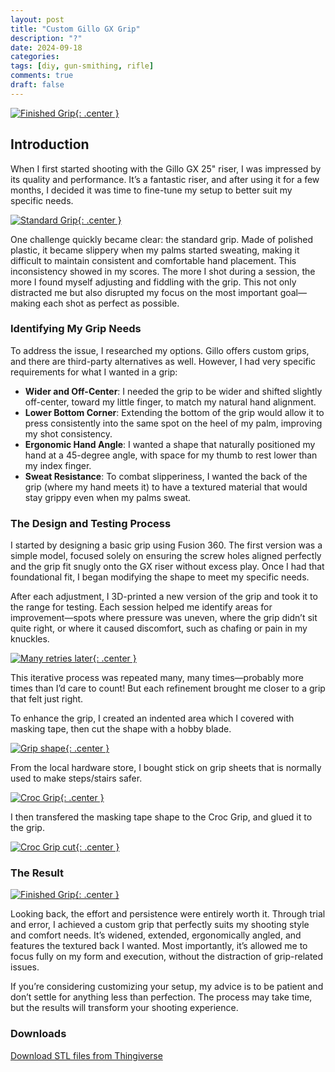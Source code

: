 ```yaml
---
layout: post
title: "Custom Gillo GX Grip"
description: "?"
date: 2024-09-18
categories: 
tags: [diy, gun-smithing, rifle]
comments: true
draft: false
---
```

[![Finished Grip](/assets/241116-finishedgrip.jpg){: .center }](/assets/241116-finishedgrip.jpg)

## Introduction

When I first started shooting with the Gillo GX 25" riser, I was impressed by its quality and performance. It’s a fantastic riser, and after using it for a few months, I decided it was time to fine-tune my setup to better suit my specific needs.

[![Standard Grip](/assets/241116-standardgrip.jpg){: .center }](/assets/241116-standardgrip.jpg)

One challenge quickly became clear: the standard grip. Made of polished plastic, it became slippery when my palms started sweating, making it difficult to maintain consistent and comfortable hand placement. This inconsistency showed in my scores. The more I shot during a session, the more I found myself adjusting and fiddling with the grip. This not only distracted me but also disrupted my focus on the most important goal—making each shot as perfect as possible.

### Identifying My Grip Needs
To address the issue, I researched my options. Gillo offers custom grips, and there are third-party alternatives as well. However, I had very specific requirements for what I wanted in a grip:

* **Wider and Off-Center**: I needed the grip to be wider and shifted slightly off-center, toward my little finger, to match my natural hand alignment.
* **Lower Bottom Corner**: Extending the bottom of the grip would allow it to press consistently into the same spot on the heel of my palm, improving my shot consistency.
* **Ergonomic Hand Angle**: I wanted a shape that naturally positioned my hand at a 45-degree angle, with space for my thumb to rest lower than my index finger.
* **Sweat Resistance**: To combat slipperiness, I wanted the back of the grip (where my hand meets it) to have a textured material that would stay grippy even when my palms sweat.

### The Design and Testing Process

I started by designing a basic grip using Fusion 360. The first version was a simple model, focused solely on ensuring the screw holes aligned perfectly and the grip fit snugly onto the GX riser without excess play. Once I had that foundational fit, I began modifying the shape to meet my specific needs.

After each adjustment, I 3D-printed a new version of the grip and took it to the range for testing. Each session helped me identify areas for improvement—spots where pressure was uneven, where the grip didn’t sit quite right, or where it caused discomfort, such as chafing or pain in my knuckles.

[![Many retries later](/assets/241116-manyretries.jpg){: .center }](/assets/241116-manyretries.jpg)

This iterative process was repeated many, many times—probably more times than I’d care to count! But each refinement brought me closer to a grip that felt just right.

To enhance the grip, I created an indented area which I covered with masking tape, then cut the shape with a hobby blade.

[![Grip shape](/assets/241116-maskingtape.jpg){: .center }](/assets/241116-maskingtape.jpg)

From the local hardware store, I bought stick on grip sheets that is normally used to make steps/stairs safer. 

[![Croc Grip](/assets/241116-crocgrip.jpg){: .center }](/assets/241116-crocgrip.jpg)

I then transfered the masking tape shape to the Croc Grip, and glued it to the grip.

[![Croc Grip cut](/assets/241116-maskingtapecrocgrip.jpg){: .center }](/assets/241116-maskingtapecrocgrip.jpg)

### The Result

[![Finished Grip](/assets/241116-finishedgrip2.jpg){: .center }](/assets/241116-finishedgrip2.jpg)

Looking back, the effort and persistence were entirely worth it. Through trial and error, I achieved a custom grip that perfectly suits my shooting style and comfort needs. It’s widened, extended, ergonomically angled, and features the textured back I wanted. Most importantly, it’s allowed me to focus fully on my form and execution, without the distraction of grip-related issues.

If you’re considering customizing your setup, my advice is to be patient and don’t settle for anything less than perfection. The process may take time, but the results will transform your shooting experience.

### Downloads

[Download STL files from Thingiverse](https://www.thingiverse.com/thing:6747467)